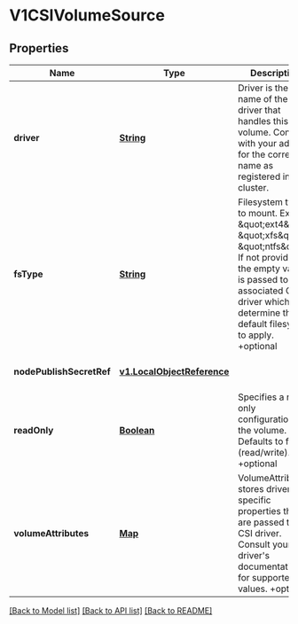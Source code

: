 # V1CSIVolumeSource
## Properties

Name | Type | Description | Notes
------------ | ------------- | ------------- | -------------
**driver** | [**String**](string.md) | Driver is the name of the CSI driver that handles this volume. Consult with your admin for the correct name as registered in the cluster. | [optional] [default to null]
**fsType** | [**String**](string.md) | Filesystem type to mount. Ex. \&quot;ext4\&quot;, \&quot;xfs\&quot;, \&quot;ntfs\&quot;. If not provided, the empty value is passed to the associated CSI driver which will determine the default filesystem to apply. +optional | [optional] [default to null]
**nodePublishSecretRef** | [**v1.LocalObjectReference**](v1.LocalObjectReference.md) |  | [optional] [default to null]
**readOnly** | [**Boolean**](boolean.md) | Specifies a read-only configuration for the volume. Defaults to false (read/write). +optional | [optional] [default to null]
**volumeAttributes** | [**Map**](string.md) | VolumeAttributes stores driver-specific properties that are passed to the CSI driver. Consult your driver&#39;s documentation for supported values. +optional | [optional] [default to null]

[[Back to Model list]](../README.md#documentation-for-models) [[Back to API list]](../README.md#documentation-for-api-endpoints) [[Back to README]](../README.md)

